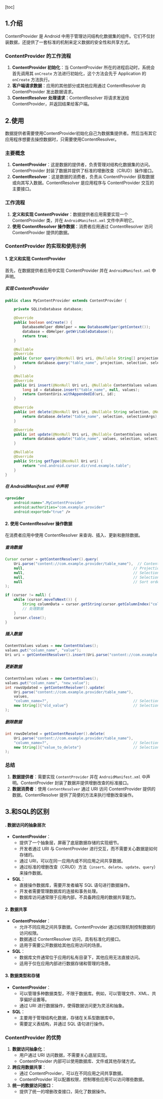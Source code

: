 [toc]

## 1.介绍

ContentProvider 是 Android 中用于管理访问结构化数据集的组件。它们不仅封装数据，还提供了一套标准的机制来定义数据的安全性和共享方式。

### ContentProvider 的工作流程

1. **ContentProvider 初始化**：当 ContentProvider 所在的进程启动时，系统会首先调用其 `onCreate` 方法进行初始化，这个方法会先于 Application 的 `onCreate` 方法执行。
2. **客户端请求数据**：应用的其他部分或其他应用通过 ContentResolver 向 ContentProvider 发出数据请求。
3. **ContentResolver 处理请求**：ContentResolver 将请求发送给 ContentProvider，并返回结果给客户端。



## 2.使用

数据提供者需要使用ContentProvider初始化自己为数据集提供者。然后当有其它应用程序想要去操控数据时，只需要使用ContentResolver。

### 主要概念

1. **ContentProvider**：这是数据的提供者，负责管理对结构化数据集的访问。ContentProvider 封装了数据并提供了标准的增删改查（CRUD）操作接口。
2. **ContentResolver**：这是数据的消费者，负责从 ContentProvider 获取数据或向其写入数据。ContentResolver 是应用程序与 ContentProvider 交互的主要接口。

### 工作流程

1. **定义和实现 ContentProvider**：数据提供者应用需要实现一个 ContentProvider 类，并在 `AndroidManifest.xml` 文件中声明它。
2. **使用 ContentResolver 操作数据**：消费者应用通过 ContentResolver 访问 ContentProvider 提供的数据。

### ContentProvider 的实现和使用示例

#### 1. 定义和实现 ContentProvider

首先，在数据提供者应用中实现 ContentProvider 并在 `AndroidManifest.xml` 中声明。

##### 实现 ContentProvider

```java
public class MyContentProvider extends ContentProvider {

    private SQLiteDatabase database;

    @Override
    public boolean onCreate() {
        DatabaseHelper dbHelper = new DatabaseHelper(getContext());
        database = dbHelper.getWritableDatabase();
        return true;
    }

    @Nullable
    @Override
    public Cursor query(@NonNull Uri uri, @Nullable String[] projection, @Nullable String selection, @Nullable String[] selectionArgs, @Nullable String sortOrder) {
        return database.query("table_name", projection, selection, selectionArgs, null, null, sortOrder);
    }

    @Nullable
    @Override
    public Uri insert(@NonNull Uri uri, @Nullable ContentValues values) {
        long id = database.insert("table_name", null, values);
        return ContentUris.withAppendedId(uri, id);
    }

    @Override
    public int delete(@NonNull Uri uri, @Nullable String selection, @Nullable String[] selectionArgs) {
        return database.delete("table_name", selection, selectionArgs);
    }

    @Override
    public int update(@NonNull Uri uri, @Nullable ContentValues values, @Nullable String selection, @Nullable String[] selectionArgs) {
        return database.update("table_name", values, selection, selectionArgs);
    }

    @Nullable
    @Override
    public String getType(@NonNull Uri uri) {
        return "vnd.android.cursor.dir/vnd.example.table";
    }
}
```

##### 在 AndroidManifest.xml 中声明

```xml
<provider
    android:name=".MyContentProvider"
    android:authorities="com.example.provider"
    android:exported="true" />
```

#### 2. 使用 ContentResolver 操作数据

在消费者应用中使用 ContentResolver 来查询、插入、更新和删除数据。

##### 查询数据

```java
Cursor cursor = getContentResolver().query(
    Uri.parse("content://com.example.provider/table_name"),  // Content URI
    null,                                                  // Projection (null to return all columns)
    null,                                                  // Selection clause
    null,                                                  // Selection arguments
    null                                                   // Sort order
);

if (cursor != null) {
    while (cursor.moveToNext()) {
        String columnData = cursor.getString(cursor.getColumnIndex("column_name"));
        // 处理数据
    }
    cursor.close();
}
```

##### 插入数据

```java
ContentValues values = new ContentValues();
values.put("column_name", "value");
Uri uri = getContentResolver().insert(Uri.parse("content://com.example.provider/table_name"), values);
```

##### 更新数据

```java
ContentValues values = new ContentValues();
values.put("column_name", "new_value");
int rowsUpdated = getContentResolver().update(
    Uri.parse("content://com.example.provider/table_name"),
    values,
    "column_name=?",                                       // Selection clause
    new String[]{"old_value"}                              // Selection arguments
);
```

##### 删除数据

```java
int rowsDeleted = getContentResolver().delete(
    Uri.parse("content://com.example.provider/table_name"),
    "column_name=?",                                       // Selection clause
    new String[]{"value_to_delete"}                        // Selection arguments
);
```

### 总结

1. **数据提供者**：需要实现 `ContentProvider` 并在 `AndroidManifest.xml` 中声明。ContentProvider 封装了数据并提供增删改查的标准接口。
2. **数据消费者**：使用 `ContentResolver` 通过 URI 访问 ContentProvider 提供的数据。ContentResolver 提供了简便的方法来执行增删改查操作。



## 3.和SQL的区别

#### . 数据访问的抽象层次

- **ContentProvider**：
  - 提供了一个抽象层，屏蔽了底层数据存储的实现细节。
  - 开发者通过 URI 与 ContentProvider 进行交互，而不需要关心数据是如何存储的。
  - 通过 URI，可以在同一应用内或不同应用之间共享数据。
  - 通过标准的增删改查（CRUD）方法（`insert`、`delete`、`update`、`query`）来操作数据。
- **SQL**：
  - 直接操作数据库，需要开发者编写 SQL 语句进行数据操作。
  - 开发者需要管理数据库的连接和事务处理。
  - 数据库访问通常限于应用内部，不具备跨应用的数据共享能力。

#### 2. 数据共享

- **ContentProvider**：
  - 允许不同应用之间共享数据。ContentProvider 通过权限机制控制数据的访问权限。
  - 数据通过 ContentResolver 访问，具有标准化的接口。
  - 适用于需要公开数据给其他应用访问的场景。
- **SQL**：
  - 数据库文件通常位于应用的私有目录下，其他应用无法直接访问。
  - 适用于仅在应用内部进行数据存储和管理的场景。

#### 3. 数据类型和存储

- **ContentProvider**：
  - 可以管理多种数据类型，不限于数据库。例如，可以管理文件、XML、共享偏好设置等。
  - 通过 URI 进行数据操作，使得数据访问更为灵活和抽象。
- **SQL**：
  - 主要用于管理结构化数据，存储在关系型数据库中。
  - 需要定义表结构，并通过 SQL 语句进行操作。

### ContentProvider 的优势

1. **数据访问抽象化**：
   - 用户通过 URI 访问数据，不需要关心底层实现。
   - ContentProvider 内部可以使用数据库、文件或其他存储方式。
2. **跨应用数据共享**：
   - 通过 ContentProvider，可以在不同应用之间共享数据。
   - ContentProvider 可以配置权限，控制哪些应用可以访问哪些数据。
3. **统一的数据访问接口**：
   - 提供了统一的增删改查接口，简化了数据操作。